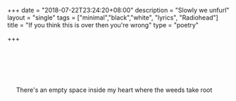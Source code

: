 +++
date = "2018-07-22T23:24:20+08:00"
description = "Slowly we unfurl"
layout = "single"
tags = ["minimal","black","white", "lyrics", "Radiohead"]
title = "If you think this is over then you're wrong"
type = "poetry"

+++

<div class="wrapper" style="margin:100px 20px;">
    There's an empty space inside my heart where the weeds take root
</div>